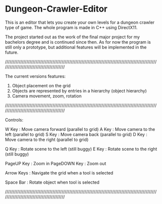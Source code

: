 # Dungeon-Crawler-Editor
This is an editor that lets you create your own levels for a dungeon crawler type of game.
The whole program is made in C++ using DirectX11.

The project started out as the work of the final major project for my bachelors degree and is continued since then.
As for now the program is still only a prototype, but additional features will be implemented in the future.

//////////////////////////////////////////////////////////////////////////////////////////////////////////////////////////////////////////

The current versions features:

1.  Object placement on the grid
2.  Objects are represented by entries in a hierarchy (object hierarchy)
3.  Camera movement, zoom, rotation

//////////////////////////////////////////////////////////////////////////////////////////////////////////////////////////////////////////

Controls:

W Key : Move camera forward (parallel to grid)
A Key : Move camera to the left (parallel to grid)
S Key : Move camera back (parallel to grid)
D Key : Move camera to the right (parallel to grid)

Q Key : Rotate scene to the left (still buggy)
E Key : Rotate scene to the right (still buggy)

PageUP Key    : Zoom in
PageDOWN Key  : Zoom out

Arrow Keys : Navigate the grid when a tool is selected

Space Bar : Rotate object when tool is selected

//////////////////////////////////////////////////////////////////////////////////////////////////////////////////////////////////////////
